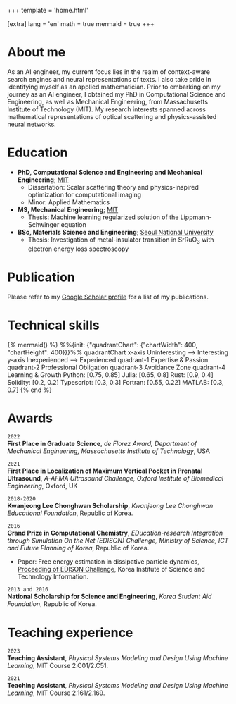 +++
template = 'home.html'

[extra]
lang = 'en'
math = true
mermaid = true
+++

# About me

As an AI engineer, my current focus lies in the realm of context-aware search engines and neural representations of texts.
I also take pride in identifying myself as an applied mathematician.
Prior to embarking on my journey as an AI engineer, I obtained my PhD in Computational Science and Engineering, as well as Mechanical Engineering, from Massachusetts Institute of Technology (MIT).
My research interests spanned across mathematical representations of optical scattering and physics-assisted neural networks.


# Education

- **PhD, Computational Science and Engineering and Mechanical Engineering**; [MIT](https://www.mit.edu/)
    - Dissertation: Scalar scattering theory and physics-inspired optimization for computational imaging
    - Minor: Applied Mathematics
- **MS, Mechanical Engineering**; [MIT](https://www.mit.edu/)
    - Thesis: Machine learning regularized solution of the Lippmann-Schwinger equation
- **BSc, Materials Science and Engineering**; [Seoul National University](https://en.snu.ac.kr/)
    - Thesis: Investigation of metal-insulator transition in $\text{SrRuO}_3$ with electron energy loss spectroscopy


# Publication

Please refer to my [Google Scholar profile](https://scholar.google.com/citations?user=yFpFLQIAAAAJ&hl=en) for a list of my publications.


# Technical skills

{% mermaid() %}
%%{init: {"quadrantChart": {"chartWidth": 400, "chartHeight": 400}}}%%
quadrantChart
    x-axis Uninteresting --> Interesting
    y-axis Inexperienced --> Experienced
    quadrant-1 Expertise & Passion
    quadrant-2 Professional Obligation
    quadrant-3 Avoidance Zone
    quadrant-4 Learning & Growth
    Python: [0.75, 0.85]
    Julia: [0.65, 0.8]
    Rust: [0.9, 0.4]
    Solidity: [0.2, 0.2]
    Typescript: [0.3, 0.3]
    Fortran: [0.55, 0.22]
    MATLAB: [0.3, 0.7]
{% end %}


# Awards

`2022`\
**First Place in Graduate Science**, *de Florez Award, Department of Mechanical Engineering, Massachusetts Institute of Technology*, USA

`2021`\
**First Place in Localization of Maximum Vertical Pocket in Prenatal Ultrasound**, *A-AFMA Ultrasound Challenge, Oxford Institute of Biomedical Engineering*, Oxford, UK

`2018-2020`\
**Kwanjeong Lee Chonghwan Scholarship**, *Kwanjeong Lee Chonghwan Educational Foundation*, Republic of Korea.

`2016`\
**Grand Prize in Computational Chemistry**, *EDucation-research Integration through Simulation On the Net (EDISON) Challenge, Ministry of Science, ICT and Future Planning of Korea*, Republic of Korea.
- Paper: Free energy estimation in dissipative particle dynamics, [Proceeding of EDISON Challenge](https://koreascience.kr/journal/GGJBAS.page), Korea Institute of Science and Technology Information.

`2013 and 2016`\
**National Scholarship for Science and Engineering**, *Korea Student Aid Foundation*, Republic of Korea.


# Teaching experience

`2023`\
**Teaching Assistant**, *Physical Systems Modeling and Design Using Machine Learning*, MIT Course 2.C01/2.C51.

`2021`\
**Teaching Assistant**, *Physical Systems Modeling and Design Using Machine Learning*, MIT Course 2.161/2.169.
